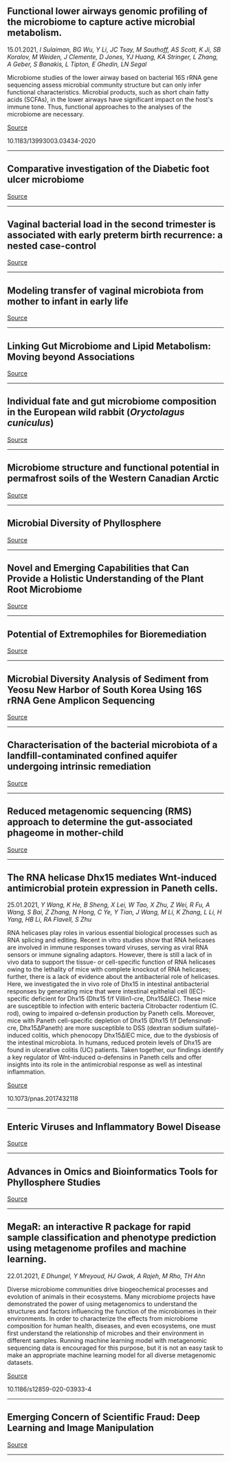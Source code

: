 ## Functional lower airways genomic profiling of the microbiome to capture active microbial metabolism.
 15.01.2021, _I Sulaiman, BG Wu, Y Li, JC Tsay, M Sauthoff, AS Scott, K Ji, SB Koralov, M Weiden, J Clemente, D Jones, YJ Huang, KA Stringer, L Zhang, A Geber, S Banakis, L Tipton, E Ghedin, LN Segal_


Microbiome studies of the lower airway based on bacterial 16S rRNA gene sequencing assess microbial community structure but can only infer functional characteristics. Microbial products, such as short chain fatty acids (SCFAs), in the lower airways have significant impact on the host's immune tone. Thus, functional approaches to the analyses of the microbiome are necessary.

[Source](https://doi.org/10.1183/13993003.03434-2020)

10.1183/13993003.03434-2020

---

## Comparative investigation of the Diabetic foot ulcer microbiome

[Source](https://doi.org/10.1101/2021.01.21.427721)

---

## Vaginal bacterial load in the second trimester is associated with early preterm birth recurrence: a nested case-control

[Source](https://doi.org/10.1101/2021.01.14.21249680)

---

## Modeling transfer of vaginal microbiota from mother to infant in early life

[Source](https://doi.org/10.7554/eLife.57051)

---

## Linking Gut Microbiome and Lipid Metabolism: Moving beyond Associations

[Source](https://doi.org/10.3390/metabo11010055)

---

## Individual fate and gut microbiome composition in the European wild rabbit (<em>Oryctolagus cuniculus</em>)

[Source](https://dx.doi.org/10.1038%2Fs41598-020-80782-4)

---

## Microbiome structure and functional potential in permafrost soils of the Western Canadian Arctic

[Source](https://doi.org/10.1093/femsec/fiab008)

---

## Microbial Diversity of Phyllosphere

[Source](https://doi.org/10.1002/9781119644798.ch5)

---

##  Novel and Emerging Capabilities that Can Provide a Holistic Understanding of the Plant Root Microbiome

[Source](https://doi.org/10.1094/PBIOMES-05-20-0042-RVW)

---

## Potential of Extremophiles for Bioremediation

[Source](https://doi.org/10.1007/978-981-15-7447-4_12)

---

## Microbial Diversity Analysis of Sediment from Yeosu New Harbor of South Korea Using 16S rRNA Gene Amplicon Sequencing

[Source](https://doi.org/10.1128/MRA.01229-20)

---

##  Characterisation of the bacterial microbiota of a landfill-contaminated confined aquifer undergoing intrinsic remediation

[Source](https://doi.org/10.1101/2020.05.28.120956)

---

## Reduced metagenomic sequencing (RMS) approach to determine the gut-associated phageome in mother-child

[Source](https://doi.org/10.1016/j.humic.2021.100078)

---

## The RNA helicase Dhx15 mediates Wnt-induced antimicrobial protein expression in Paneth cells.
 25.01.2021, _Y Wang, K He, B Sheng, X Lei, W Tao, X Zhu, Z Wei, R Fu, A Wang, S Bai, Z Zhang, N Hong, C Ye, Y Tian, J Wang, M Li, K Zhang, L Li, H Yang, HB Li, RA Flavell, S Zhu_


RNA helicases play roles in various essential biological processes such as RNA splicing and editing. Recent in vitro studies show that RNA helicases are involved in immune responses toward viruses, serving as viral RNA sensors or immune signaling adaptors. However, there is still a lack of in vivo data to support the tissue- or cell-specific function of RNA helicases owing to the lethality of mice with complete knockout of RNA helicases; further, there is a lack of evidence about the antibacterial role of helicases. Here, we investigated the in vivo role of Dhx15 in intestinal antibacterial responses by generating mice that were intestinal epithelial cell (IEC)-specific deficient for Dhx15 (Dhx15 f/f Villin1-cre, Dhx15ΔIEC). These mice are susceptible to infection with enteric bacteria Citrobacter rodentium (C. rod), owing to impaired α-defensin production by Paneth cells. Moreover, mice with Paneth cell-specific depletion of Dhx15 (Dhx15 f/f Defensinα6-cre, Dhx15ΔPaneth) are more susceptible to DSS (dextran sodium sulfate)-induced colitis, which phenocopy Dhx15ΔIEC mice, due to the dysbiosis of the intestinal microbiota. In humans, reduced protein levels of Dhx15 are found in ulcerative colitis (UC) patients. Taken together, our findings identify a key regulator of Wnt-induced α-defensins in Paneth cells and offer insights into its role in the antimicrobial response as well as intestinal inflammation.

[Source](https://doi.org/10.3390/v13010104)

10.1073/pnas.2017432118

---

## Enteric Viruses and Inflammatory Bowel Disease

[Source](https://doi.org/10.3390/v13010104)

---

## Advances in Omics and Bioinformatics Tools for Phyllosphere Studies

[Source](https://doi.org/10.1002/9781119644798.ch13)

---

## MegaR: an interactive R package for rapid sample classification and phenotype prediction using metagenome profiles and machine learning.
 22.01.2021, _E Dhungel, Y Mreyoud, HJ Gwak, A Rajeh, M Rho, TH Ahn_


Diverse microbiome communities drive biogeochemical processes and evolution of animals in their ecosystems. Many microbiome projects have demonstrated the power of using metagenomics to understand the structures and factors influencing the function of the microbiomes in their environments. In order to characterize the effects from microbiome composition for human health, diseases, and even ecosystems, one must first understand the relationship of microbes and their environment in different samples. Running machine learning model with metagenomic sequencing data is encouraged for this purpose, but it is not an easy task to make an appropriate machine learning model for all diverse metagenomic datasets.

[Source](https://doi.org/10.1186/s12859-020-03933-4)

10.1186/s12859-020-03933-4

---

## Emerging Concern of Scientific Fraud: Deep Learning and Image Manipulation

[Source](https://doi.org/10.1101/2020.11.24.395319)

---

